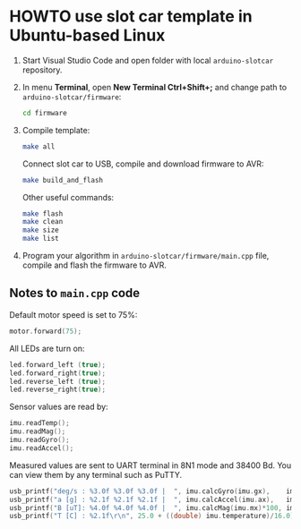 # HOWTO use slot car template in Ubuntu-based Linux

1. Start Visual Studio Code and open folder with local `arduino-slotcar` repository.

2. In menu **Terminal**, open **New Terminal Ctrl+Shift+;** and change path to `arduino-slotcar/firmware`:

   ```bash
   cd firmware
   ```

3. Compile template:

   ```bash
   make all
   ```

   Connect slot car to USB, compile and download firmware to AVR:

   ```bash
   make build_and_flash
   ```

   Other useful commands:

   ```bash
   make flash
   make clean
   make size
   make list
   ```

4. Program your algorithm in `arduino-slotcar/firmware/main.cpp` file, compile and flash the firmware to AVR.

## Notes to `main.cpp` code

Default motor speed is set to 75%:

```c
motor.forward(75);
```

All LEDs are turn on:

```c
led.forward_left (true);
led.forward_right(true);
led.reverse_left (true);
led.reverse_right(true);
```

Sensor values are read by:

```c
imu.readTemp();
imu.readMag();
imu.readGyro();
imu.readAccel();
```

Measured values are sent to UART terminal in 8N1 mode and 38400 Bd. You can view them by any terminal such as PuTTY.

```c
usb_printf("deg/s : %3.0f %3.0f %3.0f |  ", imu.calcGyro(imu.gx),    imu.calcGyro(imu.gy),    imu.calcGyro(imu.gz));
usb_printf("a [g] : %2.1f %2.1f %2.1f |  ", imu.calcAccel(imu.ax),   imu.calcAccel(imu.ay),   imu.calcAccel(imu.az));
usb_printf("B [uT]: %4.0f %4.0f %4.0f |  ", imu.calcMag(imu.mx)*100, imu.calcMag(imu.my)*100, imu.calcMag(imu.mz)*100);
usb_printf("T [C] : %2.1f\r\n", 25.0 + ((double) imu.temperature)/16.0);
```
